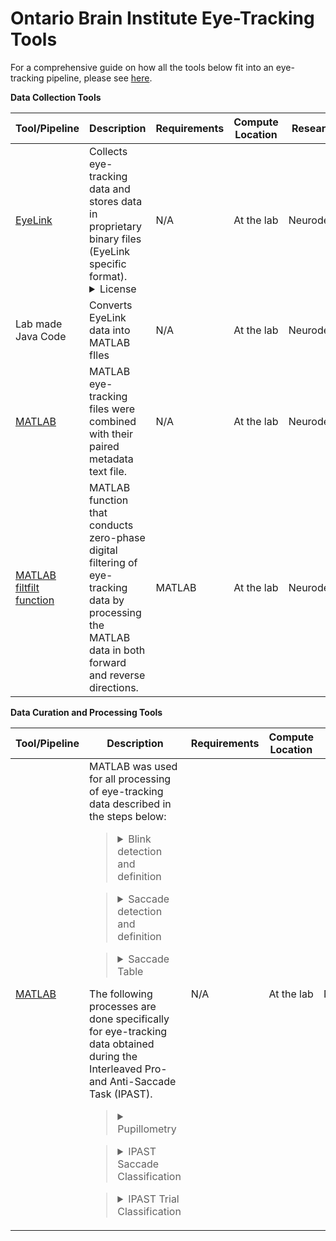 # Ontario Brain Institute Eye-Tracking Tools

For a comprehensive guide on how all the tools below fit into an eye-tracking pipeline, please see [here](https://www.biorxiv.org/content/10.1101/2022.02.22.481518v1.full). 

**Data Collection Tools**

| Tool/Pipeline | Description | Requirements | Compute Location | Research Area(s) |
| ---------------- | ----------- | --------------------------- | ----------- | ---------|
| [EyeLink](https://www.sr-research.com/software/) | Collects eye-tracking data and stores data in proprietary binary files (EyeLink specific format). <details><summary>License</summary>Software License</details> | N/A | At the lab | Neurodegeneration |
| Lab made Java Code | Converts EyeLink data into MATLAB fIles | N/A | At the lab | Neurodegeneration |
| [MATLAB](https://www.mathworks.com/products/matlab.html) | MATLAB eye-tracking files were combined with their paired metadata text file. | N/A | At the lab | Neurodegeneration |
| [MATLAB filtfilt function](https://www.mathworks.com/help/signal/ref/filtfilt.html)| MATLAB function that conducts zero-phase digital filtering of eye-tracking data by processing the MATLAB data in both forward and reverse directions. | MATLAB | At the lab | Neurodegeneration |

**Data Curation and Processing Tools**
  
| Tool/Pipeline | Description | Requirements | Compute Location | Research Area(s) |
| ---------------- | ----------- | --------------------------- | ----------- | ---------|
| [MATLAB](https://www.mathworks.com/products/matlab.html) | MATLAB was used for all processing of eye-tracking data described in the steps below: <br> <blockquote><details><summary>Blink detection and definition</summary>Processing done to detect whether blinks were true blinks or another form of loss. Blink data was curated into a chart in which the data could be classified by the experimentor. </details></blockquote>  <blockquote><details><summary>Saccade detection and definition</summary>Processing that takes into account the fluid dynamics, rotational acceleration, and slosh of the eye to track the path of the saccade. </details></blockquote> <blockquote><details><summary>Saccade Table</summary> Creation of a table summarizing the information in each saccade, outlining information such as trial, start and end point, peak velocity, acceleration, amplitude, angle, and duration. </details></blockquote> The following processes are done specifically for eye-tracking data obtained during the Interleaved Pro- and Anti-Saccade Task (IPAST). <blockquote><details><summary>Pupillometry</summary>Analysis of pupil size done during FIX and GAP periods and only when the pupil was stationary. Measurements of pupil constriction and dilation at baseline were also calculated. </details></blockquote> <blockquote><details><summary>IPAST Saccade Classification</summary>Saccades were classified based on when they occured and their start and end positions.</details></blockquote> <blockquote><details><summary>IPAST Trial Classification</summary>Trials in the IPAST were classified into one of the many types of trials displayed [here](https://www.biorxiv.org/content/biorxiv/early/2022/02/25/2022.02.22.481518/T1.medium.gif).</details></blockquote>| N/A | At the lab | Neurodegeneration |
